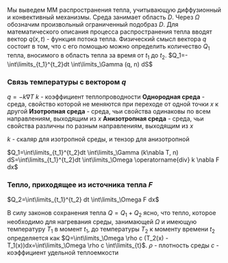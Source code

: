 Мы выведем ММ распространения тепла, учитывающую диффузионный и конвективный механизмы. 
Среда занимает область $D$. Через $\Omega$ обозначим произвольный ограниченный подобраз $D$. 
Для математического описания процесса распространения тепла вводят вектор $q(x, t)$ - функция потока тепла. 
Физический смысл вектора $q$ состоит в том, что с его помощью можно определить количество $Q_1$ тепла, вносимого в область тепла за время от $t_1$ до $t_2$.
$Q_1=-\int\limits_{t_1}^{t_2}dt \int\limits_\Gamma (q, n) dS$

### Связь температуры с вектором $q$
$q=-k \nabla T$
$k$ - коэффициент теплопроводности
**Однородная среда** - среда, свойство которой не меняются при переходе от одной точки $x$ к другой
**Изотропная среда** - среда, чьи свойства одинаковы по всем направлениям, выходящим из $x$
**Анизотропная среда** - среда, чьи свойства различны по разным направлениям, выходящим из $x$

$k$ - скаляр для изотропной среды, и тензор для анизотропной

$Q_1=\int\limits_{t_1}^{t_2}dt \int\limits_\Gamma (k\nabla T, n) dS=\int\limits_{t_1}^{t_2}dt \int\limits_\Omega \operatorname{div} k \nabla F dx$

### Тепло, приходящее из источника тепла $F$
$Q_2=\int\limits_{t_1}^{t_2} dt \int\limits_\Omega F dx$

В силу законов сохранения тепла $Q=Q_1 + Q_2$ ясно, что тепло, которое необходимо для нагревания среды, занимающей $\Omega$ и имеющую температуру $T_1$ в момент $t_1$, до температуры $T_2$ к моменту времени $t_2$ определяется как $Q=\int\limits_\Omega \rho c (T_2(x) - T_1(x))dx=\int\limits_\Omega \rho c \int\limits_{t}$.
$\rho$ - плотность среды
$c$ - коэффициент удельной теплоемкости

